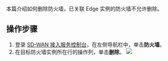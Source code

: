 本篇介绍如何删除防火墙，已关联 Edge 实例的防火墙不允许删除。

## 操作步骤
1. 登录 [SD-WAN 接入服务控制台](https://console.cloud.tencent.com/sas/edge)，在左侧导航栏中，单击**防火墙**。
2. 在目标防火墙实例所在行的操作列，单击**删除**。
![](https://main.qcloudimg.com/raw/f445c49818168a7ec26030dfa5cf0cf4.png)



